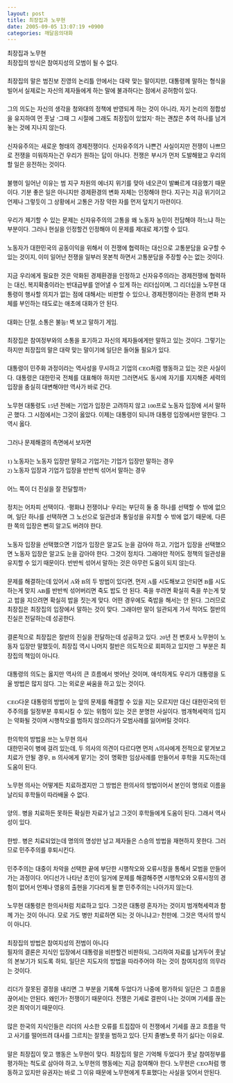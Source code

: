 ```yaml
---
layout: post
title: 최장집과 노무현
date: 2005-09-05 13:07:19 +0900
categories: 깨달음의대화
---
```

<A name="[문서의 처음]"></A> 

<P style="FONT-SIZE: 10pt; MARGIN: 0pt; COLOR: #000000; TEXT-INDENT: 0pt; LINE-HEIGHT: 160%; FONT-FAMILY: '바탕'; TEXT-ALIGN: justify">
  최장집과 노무현
</p>

<P style="FONT-SIZE: 10pt; MARGIN: 0pt; COLOR: #000000; TEXT-INDENT: 0pt; LINE-HEIGHT: 160%; FONT-FAMILY: '바탕'; TEXT-ALIGN: justify">
  최장집의 방식은 참여지성의 모범이 될 수 없다.
</p>

<P style="FONT-SIZE: 10pt; MARGIN: 0pt; COLOR: #000000; TEXT-INDENT: 0pt; LINE-HEIGHT: 160%; FONT-FAMILY: '바탕'; TEXT-ALIGN: justify">
  <BR />
</p>

<P style="FONT-SIZE: 10pt; MARGIN: 0pt; COLOR: #000000; TEXT-INDENT: 0pt; LINE-HEIGHT: 160%; FONT-FAMILY: '바탕'; TEXT-ALIGN: justify">
  최장집의 말은 범진보 진영의 논리틀 안에서는 대략 맞는 말이지만, 대통령께 말하는 형식을 빌어서 실제로는 자신의 제자들에게 하는 말에 불과하다는 점에서 공허함이 있다.
</p>

<P style="FONT-SIZE: 10pt; MARGIN: 0pt; COLOR: #000000; TEXT-INDENT: 0pt; LINE-HEIGHT: 160%; FONT-FAMILY: '바탕'; TEXT-ALIGN: justify">
  <BR />
</p>

<P style="FONT-SIZE: 10pt; MARGIN: 0pt; COLOR: #000000; TEXT-INDENT: 0pt; LINE-HEIGHT: 160%; FONT-FAMILY: '바탕'; TEXT-ALIGN: justify">
  그의 의도는 자신의 생각을 청와대의 정책에 반영되게 하는 것이 아니라, 자기 논리의 정합성을 유지하여 먼 훗날 ‘그때 그 시절에 그래도 최장집이 있었지’ 하는 괜찮은 추억 하나를 남겨놓는 것에 지나지 않는다.
</p>

<P style="FONT-SIZE: 10pt; MARGIN: 0pt; COLOR: #000000; TEXT-INDENT: 0pt; LINE-HEIGHT: 160%; FONT-FAMILY: '바탕'; TEXT-ALIGN: justify">
  <BR />
</p>

<P style="FONT-SIZE: 10pt; MARGIN: 0pt; COLOR: #000000; TEXT-INDENT: 0pt; LINE-HEIGHT: 160%; FONT-FAMILY: '바탕'; TEXT-ALIGN: justify">
  신자유주의는 새로운 형태의 경제전쟁이다. 신자유주의가 나쁜건 사실이지만 전쟁이 나쁘므로 전쟁을 미워하자는건 우리가 원하는 답이 아니다. 전쟁은 부시가 먼저 도발해왔고 우리의 할 일은 응전하는 것이다.
</p>

<P style="FONT-SIZE: 10pt; MARGIN: 0pt; COLOR: #000000; TEXT-INDENT: 0pt; LINE-HEIGHT: 160%; FONT-FAMILY: '바탕'; TEXT-ALIGN: justify">
  <BR />
</p>

<P style="FONT-SIZE: 10pt; MARGIN: 0pt; COLOR: #000000; TEXT-INDENT: 0pt; LINE-HEIGHT: 160%; FONT-FAMILY: '바탕'; TEXT-ALIGN: justify">
  불행이 일어난 이유는 범 지구 차원의 에너지 위기를 맞아 네오콘이 발빠르게 대응했기 때문이다. 기분 좋은 일은 아니지만 경제환경의 변화 자체는 인정해야 한다. 지구는 지금 위기이고 언제나 그렇듯이 그 상황에서 고통은 가장 약한 자를 먼저 덮치기 마련이다.
</p>

<P style="FONT-SIZE: 10pt; MARGIN: 0pt; COLOR: #000000; TEXT-INDENT: 0pt; LINE-HEIGHT: 160%; FONT-FAMILY: '바탕'; TEXT-ALIGN: justify">
  <BR />
</p>

<P style="FONT-SIZE: 10pt; MARGIN: 0pt; COLOR: #000000; TEXT-INDENT: 0pt; LINE-HEIGHT: 160%; FONT-FAMILY: '바탕'; TEXT-ALIGN: justify">
  우리가 제기할 수 있는 문제는 신자유주의의 고통을 왜 노동자 농민이 전담해야 하느냐 하는 부분이다. 그러나 현실을 인정할건 인정해야 이 문제를 제대로 제기할 수 있다.
</p>

<P style="FONT-SIZE: 10pt; MARGIN: 0pt; COLOR: #000000; TEXT-INDENT: 0pt; LINE-HEIGHT: 160%; FONT-FAMILY: '바탕'; TEXT-ALIGN: justify">
  <BR />
</p>

<P style="FONT-SIZE: 10pt; MARGIN: 0pt; COLOR: #000000; TEXT-INDENT: 0pt; LINE-HEIGHT: 160%; FONT-FAMILY: '바탕'; TEXT-ALIGN: justify">
  노동자가 대한민국의 공동이익을 위해서 이 전쟁에 협력하는 대신으로 고통분담을 요구할 수 있는 것이지, 이미 일어난 전쟁을 일부러 못본척 하면서 고통분담을 주장할 수는 없는 것이다.
</p>

<P style="FONT-SIZE: 10pt; MARGIN: 0pt; COLOR: #000000; TEXT-INDENT: 0pt; LINE-HEIGHT: 160%; FONT-FAMILY: '바탕'; TEXT-ALIGN: justify">
  <BR />
</p>

<P style="FONT-SIZE: 10pt; MARGIN: 0pt; COLOR: #000000; TEXT-INDENT: 0pt; LINE-HEIGHT: 160%; FONT-FAMILY: '바탕'; TEXT-ALIGN: justify">
  지금 우리에게 필요한 것은 악화된 경제환경을 인정하고 신자유주의라는 경제전쟁에 협력하는 대신, 복지확충이라는 반대급부를 얻어낼 수 있게 하는 리더십이며, 그 리더십을 노무현 대통령이 행사할 의지가 없는 점에 대해서는 비판할 수 있으나, 경제전쟁이라는 환경의 변화 자체를 부인하는 태도로는 애초에 대화가 안 된다.
</p>

<P style="FONT-SIZE: 10pt; MARGIN: 0pt; COLOR: #000000; TEXT-INDENT: 0pt; LINE-HEIGHT: 160%; FONT-FAMILY: '바탕'; TEXT-ALIGN: justify">
  <BR />
</p>

<P style="FONT-SIZE: 10pt; MARGIN: 0pt; COLOR: #000000; TEXT-INDENT: 0pt; LINE-HEIGHT: 160%; FONT-FAMILY: '바탕'; TEXT-ALIGN: justify">
  대화는 단절, 소통은 불능! 벽 보고 말하기 게임.
</p>

<P style="FONT-SIZE: 10pt; MARGIN: 0pt; COLOR: #000000; TEXT-INDENT: 0pt; LINE-HEIGHT: 160%; FONT-FAMILY: '바탕'; TEXT-ALIGN: justify">
  <BR />
</p>

<P style="FONT-SIZE: 10pt; MARGIN: 0pt; COLOR: #000000; TEXT-INDENT: 0pt; LINE-HEIGHT: 160%; FONT-FAMILY: '바탕'; TEXT-ALIGN: justify">
  최장집은 참여정부와의 소통을 포기하고 자신의 제자들에게만 말하고 있는 것이다. 그렇기는 하지만 최장집의 말은 대략 맞는 말이기에 일단은 들어둘 필요가 있다.
</p>

<P style="FONT-SIZE: 10pt; MARGIN: 0pt; COLOR: #000000; TEXT-INDENT: 0pt; LINE-HEIGHT: 160%; FONT-FAMILY: '바탕'; TEXT-ALIGN: justify">
  <BR />
</p>

<P style="FONT-SIZE: 10pt; MARGIN: 0pt; COLOR: #000000; TEXT-INDENT: 0pt; LINE-HEIGHT: 160%; FONT-FAMILY: '바탕'; TEXT-ALIGN: justify">
  대통령이 민주화 과정이라는 역사성을 무시하고 기업의 CEO처럼 행동하고 있는 것은 사실이다. 대통령은 대한민국 전체를 대표해야 하지만 그러면서도 동시에 자기를 지지해준 세력의 입장을 충실히 대변해야만 역사가 바로 간다.
</p>

<P style="FONT-SIZE: 10pt; MARGIN: 0pt; COLOR: #000000; TEXT-INDENT: 0pt; LINE-HEIGHT: 160%; FONT-FAMILY: '바탕'; TEXT-ALIGN: justify">
  <BR />
</p>

<P style="FONT-SIZE: 10pt; MARGIN: 0pt; COLOR: #000000; TEXT-INDENT: 0pt; LINE-HEIGHT: 160%; FONT-FAMILY: '바탕'; TEXT-ALIGN: justify">
  노무현 대통령도 15년 전에는 기업가 입장은 고려하지 않고 100프로 노동자 입장에 서서 말하곤 했다. 그 시점에서는 그것이 옳았다. 이제는 대통령이 되니까 대통령 입장에서만 말한다. 그 역시 옳다.
</p>

<P style="FONT-SIZE: 10pt; MARGIN: 0pt; COLOR: #000000; TEXT-INDENT: 0pt; LINE-HEIGHT: 160%; FONT-FAMILY: '바탕'; TEXT-ALIGN: justify">
  <BR />
</p>

<P style="FONT-SIZE: 10pt; MARGIN: 0pt; COLOR: #000000; TEXT-INDENT: 0pt; LINE-HEIGHT: 160%; FONT-FAMILY: '바탕'; TEXT-ALIGN: justify">
  그러나 문제해결의 측면에서 보자면
</p>

<P style="FONT-SIZE: 10pt; MARGIN: 0pt; COLOR: #000000; TEXT-INDENT: 0pt; LINE-HEIGHT: 160%; FONT-FAMILY: '바탕'; TEXT-ALIGN: justify">
  <BR />
</p>

<P style="FONT-SIZE: 10pt; MARGIN: 0pt; COLOR: #000000; TEXT-INDENT: 0pt; LINE-HEIGHT: 160%; FONT-FAMILY: '바탕'; TEXT-ALIGN: justify">
  1) 노동자는 노동자 입장만 말하고 기업가는 기업가 입장만 말하는 경우
</p>

<P style="FONT-SIZE: 10pt; MARGIN: 0pt; COLOR: #000000; TEXT-INDENT: 0pt; LINE-HEIGHT: 160%; FONT-FAMILY: '바탕'; TEXT-ALIGN: justify">
  2) 노동자 입장과 기업가 입장을 반반씩 섞어서 말하는 경우
</p>

<P style="FONT-SIZE: 10pt; MARGIN: 0pt; COLOR: #000000; TEXT-INDENT: 0pt; LINE-HEIGHT: 160%; FONT-FAMILY: '바탕'; TEXT-ALIGN: justify">
  <BR />
</p>

<P style="FONT-SIZE: 10pt; MARGIN: 0pt; COLOR: #000000; TEXT-INDENT: 0pt; LINE-HEIGHT: 160%; FONT-FAMILY: '바탕'; TEXT-ALIGN: justify">
  어느 쪽이 더 진실을 잘 전달할까?
</p>

<P style="FONT-SIZE: 10pt; MARGIN: 0pt; COLOR: #000000; TEXT-INDENT: 0pt; LINE-HEIGHT: 160%; FONT-FAMILY: '바탕'; TEXT-ALIGN: justify">
  <BR />
</p>

<P style="FONT-SIZE: 10pt; MARGIN: 0pt; COLOR: #000000; TEXT-INDENT: 0pt; LINE-HEIGHT: 160%; FONT-FAMILY: '바탕'; TEXT-ALIGN: justify">
  정치는 어차피 선택이다. ‘평화냐 전쟁이냐’ 우리는 부단히 둘 중 하나를 선택할 수 밖에 없으며, 일단 하나를 선택하면 그 노선으로 일관성과 통일성을 유지할 수 밖에 없기 때문에, 다른 한 쪽의 입장은 뻔히 알고도 버려야 한다.
</p>

<P style="FONT-SIZE: 10pt; MARGIN: 0pt; COLOR: #000000; TEXT-INDENT: 0pt; LINE-HEIGHT: 160%; FONT-FAMILY: '바탕'; TEXT-ALIGN: justify">
  <BR />
</p>

<P style="FONT-SIZE: 10pt; MARGIN: 0pt; COLOR: #000000; TEXT-INDENT: 0pt; LINE-HEIGHT: 160%; FONT-FAMILY: '바탕'; TEXT-ALIGN: justify">
  노동자 입장을 선택했으면 기업가 입장은 알고도 눈을 감아야 하고, 기업가 입장을 선택했으면 노동자 입장은 알고도 눈을 감아야 한다. 그것이 정치다. 그래야만 적어도 정책의 일관성을 유지할 수 있기 때문이다. 반반씩 섞어서 말하는 것은 아무런 도움이 되지 않는다.
</p>

<P style="FONT-SIZE: 10pt; MARGIN: 0pt; COLOR: #000000; TEXT-INDENT: 0pt; LINE-HEIGHT: 160%; FONT-FAMILY: '바탕'; TEXT-ALIGN: justify">
  <BR />
</p>

<P style="FONT-SIZE: 10pt; MARGIN: 0pt; COLOR: #000000; TEXT-INDENT: 0pt; LINE-HEIGHT: 160%; FONT-FAMILY: '바탕'; TEXT-ALIGN: justify">
  문제를 해결하는데 있어서 A와 B의 두 방법이 있다면, 먼저 A를 시도해보고 안되면 B를 시도하는게 맞지 AB를 반반씩 섞어버리면 죽도 밥도 안 된다. 죽을 쑤려면 확실히 죽을 쑤는게 맞고 밥을 지으려면 확실히 밥을 짓는게 맞다. 어떤 경우에도 죽밥을 해서는 안 된다. 그러므로 최장집은 최장집의 입장에서 말하는 것이 맞다. 그래야만 말이 일관되게 가서 적어도 절반의 진실은 전달하는데 성공한다.
</p>

<P style="FONT-SIZE: 10pt; MARGIN: 0pt; COLOR: #000000; TEXT-INDENT: 0pt; LINE-HEIGHT: 160%; FONT-FAMILY: '바탕'; TEXT-ALIGN: justify">
  <BR />
</p>

<P style="FONT-SIZE: 10pt; MARGIN: 0pt; COLOR: #000000; TEXT-INDENT: 0pt; LINE-HEIGHT: 160%; FONT-FAMILY: '바탕'; TEXT-ALIGN: justify">
  결론적으로 최장집은 절반의 진실을 전달하는데 성공하고 있다. 20년 전 변호사 노무현이 노동자 입장만 말했듯이, 최장집 역시 나머지 절반은 의도적으로 회피하고 있지만 그 부분은 최장집의 책임이 아니다.
</p>

<P style="FONT-SIZE: 10pt; MARGIN: 0pt; COLOR: #000000; TEXT-INDENT: 0pt; LINE-HEIGHT: 160%; FONT-FAMILY: '바탕'; TEXT-ALIGN: justify">
  <BR />
</p>

<P style="FONT-SIZE: 10pt; MARGIN: 0pt; COLOR: #000000; TEXT-INDENT: 0pt; LINE-HEIGHT: 160%; FONT-FAMILY: '바탕'; TEXT-ALIGN: justify">
  대통령의 의도는 옳지만 역사의 큰 흐름에서 벗어난 것이며, 애석하게도 우리가 대통령을 도울 방법은 많지 않다. 그는 외로운 싸움을 하고 있는 것이다.
</p>

<P style="FONT-SIZE: 10pt; MARGIN: 0pt; COLOR: #000000; TEXT-INDENT: 0pt; LINE-HEIGHT: 160%; FONT-FAMILY: '바탕'; TEXT-ALIGN: justify">
  <BR />
</p>

<P style="FONT-SIZE: 10pt; MARGIN: 0pt; COLOR: #000000; TEXT-INDENT: 0pt; LINE-HEIGHT: 160%; FONT-FAMILY: '바탕'; TEXT-ALIGN: justify">
  CEO다운 대통령의 방법이 눈 앞의 문제를 해결할 수 있을 지는 모르지만 대신 대한민국의 민주주의를 일정부분 후퇴시킬 수 있는 위험이 있는 것은 분명한 사실이다. 범개혁세력의 입지는 약화될 것이며 시행착오를 범하지 않으려다가 모범사례를 잃어버릴 것이다.
</p>

<P style="FONT-SIZE: 10pt; MARGIN: 0pt; COLOR: #000000; TEXT-INDENT: 0pt; LINE-HEIGHT: 160%; FONT-FAMILY: '바탕'; TEXT-ALIGN: justify">
  <BR />
</p>

<P style="FONT-SIZE: 10pt; MARGIN: 0pt; COLOR: #000000; TEXT-INDENT: 0pt; LINE-HEIGHT: 160%; FONT-FAMILY: '바탕'; TEXT-ALIGN: justify">
  한의학의 방법을 쓰는 노무현 의사
</p>

<P style="FONT-SIZE: 10pt; MARGIN: 0pt; COLOR: #000000; TEXT-INDENT: 0pt; LINE-HEIGHT: 160%; FONT-FAMILY: '바탕'; TEXT-ALIGN: justify">
  대한민국이 병에 걸려 있는데, 두 의사의 의견이 다르다면 먼저 A의사에게 전적으로 맡겨보고 치료가 안될 경우, B 의사에게 맡기는 것이 명확한 임상사례를 만들어서 후학을 지도하는데 도움이 된다.
</p>

<P style="FONT-SIZE: 10pt; MARGIN: 0pt; COLOR: #000000; TEXT-INDENT: 0pt; LINE-HEIGHT: 160%; FONT-FAMILY: '바탕'; TEXT-ALIGN: justify">
  <BR />
</p>

<P style="FONT-SIZE: 10pt; MARGIN: 0pt; COLOR: #000000; TEXT-INDENT: 0pt; LINE-HEIGHT: 160%; FONT-FAMILY: '바탕'; TEXT-ALIGN: justify">
  노무현 의사는 어떻게든 치료하겠지만 그 방법은 한의사의 방법이어서 본인이 명의로 이름을 날리되 후학들이 따라배울 수 없다.
</p>

<P style="FONT-SIZE: 10pt; MARGIN: 0pt; COLOR: #000000; TEXT-INDENT: 0pt; LINE-HEIGHT: 160%; FONT-FAMILY: '바탕'; TEXT-ALIGN: justify">
  <BR />
</p>

<P style="FONT-SIZE: 10pt; MARGIN: 0pt; COLOR: #000000; TEXT-INDENT: 0pt; LINE-HEIGHT: 160%; FONT-FAMILY: '바탕'; TEXT-ALIGN: justify">
  양의.. 병을 치료하든 못하든 확실한 자료가 남고 그것이 후학들에게 도움이 된다. 그래서 역사성이 있다.
</p>

<P style="FONT-SIZE: 10pt; MARGIN: 0pt; COLOR: #000000; TEXT-INDENT: 0pt; LINE-HEIGHT: 160%; FONT-FAMILY: '바탕'; TEXT-ALIGN: justify">
  <BR />
</p>

<P style="FONT-SIZE: 10pt; MARGIN: 0pt; COLOR: #000000; TEXT-INDENT: 0pt; LINE-HEIGHT: 160%; FONT-FAMILY: '바탕'; TEXT-ALIGN: justify">
  한방.. 병은 치료되었는데 명의의 명성만 남고 제자들은 스승의 방법을 재현하지 못한다. 그러므로 민주주의를 후퇴시킨다.
</p>

<P style="FONT-SIZE: 10pt; MARGIN: 0pt; COLOR: #000000; TEXT-INDENT: 0pt; LINE-HEIGHT: 160%; FONT-FAMILY: '바탕'; TEXT-ALIGN: justify">
  <BR />
</p>

<P style="FONT-SIZE: 10pt; MARGIN: 0pt; COLOR: #000000; TEXT-INDENT: 0pt; LINE-HEIGHT: 160%; FONT-FAMILY: '바탕'; TEXT-ALIGN: justify">
  민주주의는 대중이 차악을 선택한 끝에 부단한 시행착오와 오류시정을 통해서 모범을 만들어 가는 과정이다. 어디선가 나타난 초인이 일거에 문제를 해결해주면 시행착오와 오류시정의 경험이 없어서 언제나 영웅의 출현을 기다리게 될 뿐 민주주의는 나아가지 않는다.
</p>

<P style="FONT-SIZE: 10pt; MARGIN: 0pt; COLOR: #000000; TEXT-INDENT: 0pt; LINE-HEIGHT: 160%; FONT-FAMILY: '바탕'; TEXT-ALIGN: justify">
  <BR />
</p>

<P style="FONT-SIZE: 10pt; MARGIN: 0pt; COLOR: #000000; TEXT-INDENT: 0pt; LINE-HEIGHT: 160%; FONT-FAMILY: '바탕'; TEXT-ALIGN: justify">
  노무현 대통령은 한의사처럼 치료하고 있다. 그것은 대통령 혼자가는 것이지 범개혁세력과 함께 가는 것이 아니다. 모로 가도 병만 치료하면 되는 것 아니냐고? 천만에. 그것은 역사의 방식이 아니다.
</p>

<P style="FONT-SIZE: 10pt; MARGIN: 0pt; COLOR: #000000; TEXT-INDENT: 0pt; LINE-HEIGHT: 160%; FONT-FAMILY: '바탕'; TEXT-ALIGN: justify">
  <BR />
</p>

<P style="FONT-SIZE: 10pt; MARGIN: 0pt; COLOR: #000000; TEXT-INDENT: 0pt; LINE-HEIGHT: 160%; FONT-FAMILY: '바탕'; TEXT-ALIGN: justify">
  최장집의 방법은 참여지성의 전범이 아니다
</p>

<P style="FONT-SIZE: 10pt; MARGIN: 0pt; COLOR: #000000; TEXT-INDENT: 0pt; LINE-HEIGHT: 160%; FONT-FAMILY: '바탕'; TEXT-ALIGN: justify">
  필자의 결론은 지식인 입장에서 대통령을 비판할건 비판하되, 그리하여 자료를 남겨두어 훗날의 본보기가 되도록 하되, 일단은 지도자의 방법을 따라주어야 하는 것이 참여지성의 의무라는 것이다.
</p>

<P style="FONT-SIZE: 10pt; MARGIN: 0pt; COLOR: #000000; TEXT-INDENT: 0pt; LINE-HEIGHT: 160%; FONT-FAMILY: '바탕'; TEXT-ALIGN: justify">
  <BR />
</p>

<P style="FONT-SIZE: 10pt; MARGIN: 0pt; COLOR: #000000; TEXT-INDENT: 0pt; LINE-HEIGHT: 160%; FONT-FAMILY: '바탕'; TEXT-ALIGN: justify">
  리더가 잘못된 결정을 내리면 그 부분을 기록해 두었다가 나중에 평가하되 일단은 그 흐름을 끊어서는 안된다. 왜인가? 전쟁이기 때문이다. 전쟁은 기세로 결판이 나는 것이며 기세를 끊는 것은 최악이기 때문이다.
</p>

<P style="FONT-SIZE: 10pt; MARGIN: 0pt; COLOR: #000000; TEXT-INDENT: 0pt; LINE-HEIGHT: 160%; FONT-FAMILY: '바탕'; TEXT-ALIGN: justify">
  <BR />
</p>

<P style="FONT-SIZE: 10pt; MARGIN: 0pt; COLOR: #000000; TEXT-INDENT: 0pt; LINE-HEIGHT: 160%; FONT-FAMILY: '바탕'; TEXT-ALIGN: justify">
  많은 한국의 지식인들은 리더의 사소한 오류를 트집잡아 이 전쟁에서 기세를 끊고 흐름을 막고 사기를 떨어뜨려 대사를 그르치는 잘못을 범하고 있다. 단지 졸병노릇 하기 싫다는 이유로.
</p>

<P style="FONT-SIZE: 10pt; MARGIN: 0pt; COLOR: #000000; TEXT-INDENT: 0pt; LINE-HEIGHT: 160%; FONT-FAMILY: '바탕'; TEXT-ALIGN: justify">
  <BR />
</p>

<P style="FONT-SIZE: 10pt; MARGIN: 0pt; COLOR: #000000; TEXT-INDENT: 0pt; LINE-HEIGHT: 160%; FONT-FAMILY: '바탕'; TEXT-ALIGN: justify">
  말은 최장집이 맞고 행동은 노무현이 맞다. 최장집의 말은 기억해 두었다가 훗날 참여정부를 평가하는 척도로 삼아야 하고, 노무현의 행동에는 지금 참여해야 한다. 노무현은 CEO처럼 행동하고 있지만 유권자는 바로 그 이유 때문에 노무현에게 투표했다는 사실을 잊어서 안된다.
</p>

<P style="FONT-SIZE: 10pt; MARGIN: 0pt; COLOR: #000000; TEXT-INDENT: 0pt; LINE-HEIGHT: 160%; FONT-FAMILY: '바탕'; TEXT-ALIGN: justify">
  <BR />
</p>

<P style="FONT-SIZE: 10pt; MARGIN: 0pt; COLOR: #000000; TEXT-INDENT: 0pt; LINE-HEIGHT: 160%; FONT-FAMILY: '굴림'; TEXT-ALIGN: justify">
  <BR />
</P>